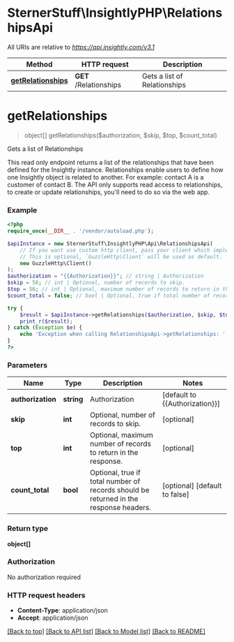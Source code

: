 # SternerStuff\InsightlyPHP\RelationshipsApi

All URIs are relative to *https://api.insightly.com/v3.1*

Method | HTTP request | Description
------------- | ------------- | -------------
[**getRelationships**](RelationshipsApi.md#getRelationships) | **GET** /Relationships | Gets a list of Relationships


# **getRelationships**
> object[] getRelationships($authorization, $skip, $top, $count_total)

Gets a list of Relationships

This read only endpoint returns a list of the relationships that have been defined for the Insightly instance.            Relationships enable users to define how one Insightly object is related to another.            For example: contact A is a customer of contact B. The API only supports read access to relationships, to create or update            relationships, you'll need to do so via the web app.

### Example
```php
<?php
require_once(__DIR__ . '/vendor/autoload.php');

$apiInstance = new SternerStuff\InsightlyPHP\Api\RelationshipsApi(
    // If you want use custom http client, pass your client which implements `GuzzleHttp\ClientInterface`.
    // This is optional, `GuzzleHttp\Client` will be used as default.
    new GuzzleHttp\Client()
);
$authorization = "{{Authorization}}"; // string | Authorization
$skip = 56; // int | Optional, number of records to skip.
$top = 56; // int | Optional, maximum number of records to return in the response.
$count_total = false; // bool | Optional, true if total number of records should be returned in the response headers.

try {
    $result = $apiInstance->getRelationships($authorization, $skip, $top, $count_total);
    print_r($result);
} catch (Exception $e) {
    echo 'Exception when calling RelationshipsApi->getRelationships: ', $e->getMessage(), PHP_EOL;
}
?>
```

### Parameters

Name | Type | Description  | Notes
------------- | ------------- | ------------- | -------------
 **authorization** | **string**| Authorization | [default to {{Authorization}}]
 **skip** | **int**| Optional, number of records to skip. | [optional]
 **top** | **int**| Optional, maximum number of records to return in the response. | [optional]
 **count_total** | **bool**| Optional, true if total number of records should be returned in the response headers. | [optional] [default to false]

### Return type

**object[]**

### Authorization

No authorization required

### HTTP request headers

 - **Content-Type**: application/json
 - **Accept**: application/json

[[Back to top]](#) [[Back to API list]](../../README.md#documentation-for-api-endpoints) [[Back to Model list]](../../README.md#documentation-for-models) [[Back to README]](../../README.md)

